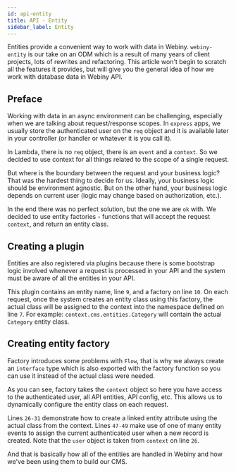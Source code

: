 ```yaml
---
id: api-entity
title: API - Entity
sidebar_label: Entity
---
```


Entities provide a convenient way to work with data in Webiny.
`webiny-entity` is our take on an ODM which is a result of many years
of client projects, lots of rewrites and refactoring. This article
won't begin to scratch all the features it provides, but will give you
the general idea of how we work with database data in Webiny API.

## Preface
Working with data in an async environment can be challenging, especially when
we are talking about request/response scopes. In `express` apps, we usually
store the authenticated user on the `req` object and it is available
later in your controller (or handler or whatever it is you call it).

In Lambda, there is no `req` object, there is an `event` and a `context`.
So we decided to use context for all things related to the scope of a single
request.

But where is the boundary between the request and your business logic?
That was the hardest thing to decide for us. Ideally, your business logic
should be environment agnostic. But on the other hand, your business logic
depends on current user (logic may change based on authorization, etc.).

In the end there was no perfect solution, but the one we are `ok` with.
We decided to use entity factories - functions that will accept
the request `context`, and return an entity class.

## Creating a plugin
Entities are also registered via plugins because there is some bootstrap
logic involved whenever a request is processed in your API and the
system must be aware of all the entities in your API.

<script src="https://gist.github.com/Pavel910/04d6584197637f69f88ff12b819eeedb.js?file=entity.plugin.js"></script>

This plugin contains an entity name, line `9`, and a factory on line `10`.
On each request, once the system creates an entity class using this factory,
the actual class will be assigned to the context into the namespace defined
on line `7`. For example: `context.cms.entities.Category` will contain
the actual `Category` entity class.

## Creating entity factory
Factory introduces some problems with `Flow`, that is why we always
create an `interface` type which is also exported with the factory function
so you can use it instead of the actual class were needed.

<script src="https://gist.github.com/Pavel910/04d6584197637f69f88ff12b819eeedb.js?file=entity.factory.js"></script>

As you can see, factory takes the `context` object so here you have access to
the authenticated user, all API entities, API config, etc. This allows
us to dynamically configure the entity class on each request.

Lines `26-31` demonstrate how to create a linked entity attribute using
the actual class from the context. Lines `47-49` make use of one of many
entity events to assign the current authenticated user when a new record
is created. Note that the `user` object is taken from `context` on line `26`.

And that is basically how all of the entities are handled in Webiny and how
we've been using them to build our CMS.